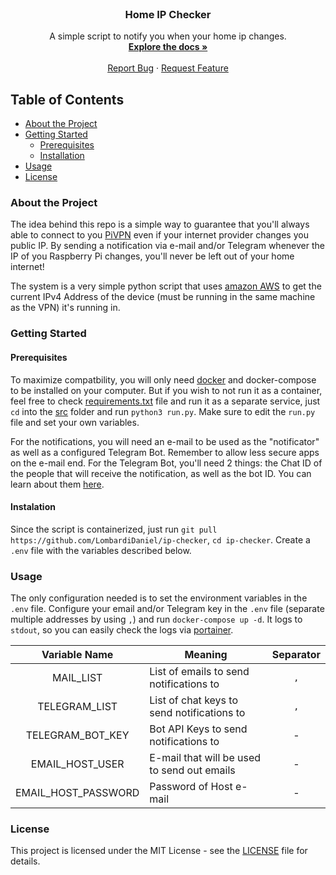 <!-- PROJECT LOGO -->

<br />
<p align="center">
  <!-- <a href="LOGO.png">
    <img src="LOGO.png" alt="Logo" width="230" height="auto">
  </a> -->

  <h3 align="center">Home IP Checker</h3>

  <p align="center">
    A simple script to notify you when your home ip changes.
    <br />
    <a href="https://github.com/LombardiDaniel/ip-checker"><strong>Explore the docs »</strong></a>
    <br />
    <br />
    <a href="https://github.com/LombardiDaniel/ip-checker/issues">Report Bug</a>
    ·
    <a href="https://github.com/LombardiDaniel/ip-checker/issues">Request Feature</a>
  </p>
</p>

## Table of Contents

-   [About the Project](#about-the-project)
-   [Getting Started](#getting-started)
    -   [Prerequisites](#prerequisites)
    -   [Installation](#installation)
-   [Usage](#usage)
-   [License](#license)

### About the Project

The idea behind this repo is a simple way to guarantee that you'll always able to connect to you [PiVPN](https://www.pivpn.io) even if your internet provider changes you public IP. By sending a notification via e-mail and/or Telegram whenever the IP of you Raspberry Pi changes, you'll never be left out of your home internet!

The system is a very simple python script that uses [amazon AWS](https://checkip.amazonaws.com) to get the current IPv4 Address of the device (must be running in the same machine as the VPN) it's running in.

### Getting Started

#### Prerequisites

To maximize compatbility, you will only need [docker](https://www.docker.com/) and docker-compose to be installed on your computer. But if you wish to not run it as a container, feel free to check [requirements.txt](requirements.txt) file and run it as a separate service, just `cd` into the [src](/src) folder and run `python3 run.py`. Make sure to edit the `run.py` file and set your own variables.

For the notifications, you will need an e-mail to be used as the "notificator" as well as a configured Telegram Bot. Remember to allow less secure apps on the e-mail end. For the Telegram Bot, you'll need 2 things: the Chat ID of the people that will receive the
notification, as well as the bot ID. You can learn about them [here](https://core.telegram.org/bots).

#### Instalation

Since the script is containerized, just run `git pull https://github.com/LombardiDaniel/ip-checker`, `cd ip-checker`. Create a `.env` file with the variables described below.

### Usage

The only configuration needed is to set the environment variables in the `.env` file. Configure your email and/or Telegram key in the `.env` file (separate multiple addresses by using `,`) and run `docker-compose up -d`. It logs to `stdout`, so you can easily check the logs via [portainer](https://www.portainer.io).

|    Variable Name    | Meaning                                     | Separator |
| :-----------------: | ------------------------------------------- | :-------: |
|      MAIL_LIST      | List of emails to send notifications to     |    `,`    |
|    TELEGRAM_LIST    | List of chat keys to send notifications to  |    `,`    |
|   TELEGRAM_BOT_KEY  | Bot API  Keys to send notifications to      |     -     |
|   EMAIL_HOST_USER   | E-mail that will be used to send out emails |     -     |
| EMAIL_HOST_PASSWORD | Password of Host e-mail                     |     -     |

### License

This project is licensed under the MIT License - see the [LICENSE](LICENSE) file for details.
